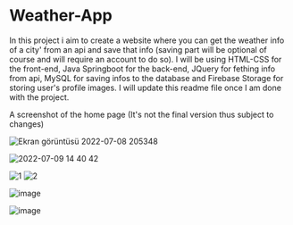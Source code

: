 # Weather-App

In this project i aim to create a website where you can get the weather info of a city' from an api and save that info (saving part will be optional of course and will require an account to do so).
I will be using HTML-CSS for the front-end, Java Springboot for the back-end, JQuery for fething info from api, MySQL for saving infos to the database and Firebase Storage for storing user's profile images.
I will update this readme file once I am done with the project.

A screenshot of the home page (It's not the final version thus subject to changes)

![Ekran görüntüsü 2022-07-08 205348](https://user-images.githubusercontent.com/83312431/178044953-9a21dc2a-4ba8-433c-9b4a-ce63fe693667.png)

![2022-07-09 14 40 42](https://user-images.githubusercontent.com/83312431/178104206-0be9b641-27d4-40f8-b178-311c98d43907.png)


![1](https://user-images.githubusercontent.com/83312431/178130288-8d968554-d227-4d5e-bf84-218197fb2532.png)
![2](https://user-images.githubusercontent.com/83312431/178130289-feb47e74-e840-4581-9a3a-db6569aaba3b.png)

![image](https://user-images.githubusercontent.com/83312431/178167755-84a91116-8396-4acd-a9c7-8489f4ee35d2.png)

![image](https://user-images.githubusercontent.com/83312431/178305918-e639365b-0e98-45a3-8ea1-3f7917edab6b.png)

